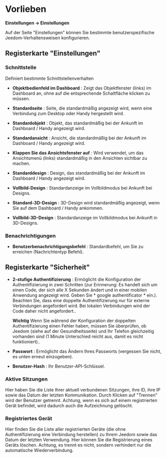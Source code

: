 # Vorlieben
**Einstellungen → Einstellungen**

Auf der Seite &quot;Einstellungen&quot; können Sie bestimmte benutzerspezifische Jeedom-Verhaltensweisen konfigurieren.

## Registerkarte &quot;Einstellungen&quot;

### Schnittstelle

Definiert bestimmte Schnittstellenverhalten

- **Objektbedienfeld im Dashboard** : Zeigt das Objektfenster (links) im Dashboard an, ohne auf die entsprechende Schaltfläche klicken zu müssen.
- **Standardseite** : Seite, die standardmäßig angezeigt wird, wenn eine Verbindung zum Desktop oder Handy hergestellt wird.
- **Standardobjekt** : Objekt, das standardmäßig bei der Ankunft im Dashboard / Handy angezeigt wird.

- **Standardansicht** : Ansicht, die standardmäßig bei der Ankunft im Dashboard / Handy angezeigt wird.
- **Klappen Sie das Ansichtsfenster auf** : Wird verwendet, um das Ansichtsmenü (links) standardmäßig in den Ansichten sichtbar zu machen.

- **Standarddesign** : Design, das standardmäßig bei der Ankunft im Dashboard / Handy angezeigt wird.
- **Vollbild-Design** : Standardanzeige im Vollbildmodus bei Ankunft bei Designs.

- **Standard-3D-Design** : 3D-Design wird standardmäßig angezeigt, wenn Sie auf dem Dashboard / Handy ankommen.
- **Vollbild-3D-Design** : Standardanzeige im Vollbildmodus bei Ankunft in 3D-Designs.

### Benachrichtigungen

- **Benutzerbenachrichtigungsbefehl** : Standardbefehl, um Sie zu erreichen (Nachrichtentyp Befehl).

## Registerkarte &quot;Sicherheit&quot;

- **2-stufige Authentifizierung** : Ermöglicht die Konfiguration der Authentifizierung in zwei Schritten (zur Erinnerung: Es handelt sich um einen Code, der sich alle X Sekunden ändert und in einer mobilen Anwendung angezeigt wird. Geben Sie * google authentificator * ein.). Beachten Sie, dass eine doppelte Authentifizierung nur für externe Verbindungen angefordert wird. Bei lokalen Verbindungen wird der Code daher nicht angefordert..

  **Wichtig** Wenn Sie während der Konfiguration der doppelten Authentifizierung einen Fehler haben, müssen Sie überprüfen, ob Jeedom (siehe auf der Gesundheitsseite) und Ihr Telefon gleichzeitig vorhanden sind (1 Minute Unterschied reicht aus, damit es nicht funktioniert)..

- **Passwort** : Ermöglicht das Ändern Ihres Passworts (vergessen Sie nicht, es unten erneut einzugeben).

- **Benutzer-Hash** : Ihr Benutzer-API-Schlüssel.

### Aktive Sitzungen

Hier haben Sie die Liste Ihrer aktuell verbundenen Sitzungen, ihre ID, ihre IP sowie das Datum der letzten Kommunikation. Durch Klicken auf &quot;Trennen&quot; wird der Benutzer getrennt. Achtung, wenn es sich auf einem registrierten Gerät befindet, wird dadurch auch die Aufzeichnung gelöscht.

### Registriertes Gerät

Hier finden Sie die Liste aller registrierten Geräte (die ohne Authentifizierung eine Verbindung herstellen) zu Ihrem Jeedom sowie das Datum der letzten Verwendung.
Hier können Sie die Registrierung eines Geräts löschen. Achtung, es trennt es nicht, sondern verhindert nur die automatische Wiederverbindung.
